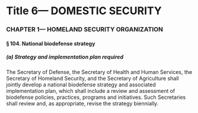 
# Title 6— DOMESTIC SECURITY
### CHAPTER 1— HOMELAND SECURITY ORGANIZATION
#### § 104. National biodefense strategy
##### (a) Strategy and implementation plan required

The Secretary of Defense, the Secretary of Health and Human Services, the Secretary of Homeland Security, and the Secretary of Agriculture shall jointly develop a national biodefense strategy and associated implementation plan, which shall include a review and assessment of biodefense policies, practices, programs and initiatives. Such Secretaries shall review and, as appropriate, revise the strategy biennially.
